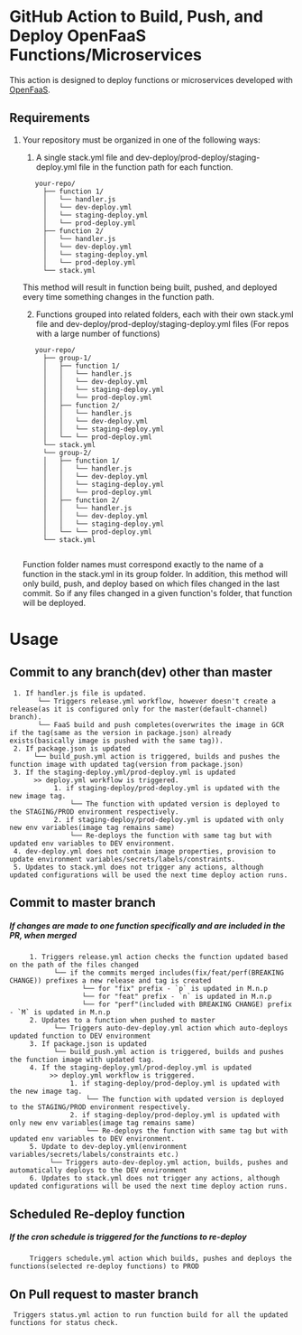 # GitHub Action to Build, Push, and Deploy OpenFaaS Functions/Microservices

This action is designed to deploy functions or microservices developed with [OpenFaaS](https://www.openfaas.com).


## Requirements
1. Your repository must be organized in one of the following ways: 
   1. A single stack.yml file and dev-deploy/prod-deploy/staging-deploy.yml file in the function path for each function.
   ```
      your-repo/
        ├── function 1/
        │   └── handler.js
        │   └── dev-deploy.yml
        │   └── staging-deploy.yml
        │   └── prod-deploy.yml  
        ├── function 2/
        │   └── handler.js
        │   └── dev-deploy.yml
        │   └── staging-deploy.yml
        │   └── prod-deploy.yml        
        └── stack.yml
   ```
      This method will result in function being built, pushed, and deployed every time something changes in the function path. 
      
   2. Functions grouped into related folders, each with their own stack.yml file and dev-deploy/prod-deploy/staging-deploy.yml files (For repos with a large number of functions)  
   ```
      your-repo/
        ├── group-1/
        │   ├── function 1/
        │   │   └── handler.js
        │   │   └── dev-deploy.yml
        │   │   └── staging-deploy.yml
        │   │   └── prod-deploy.yml  
        │   ├── function 2/
        │   │   └── handler.js
        │   │   └── dev-deploy.yml
        │   │   └── staging-deploy.yml
        │   └── └── prod-deploy.yml        
        └── stack.yml
        └── group-2/
        │   ├── function 1/
        │   │   └── handler.js
        │   │   └── dev-deploy.yml
        │   │   └── staging-deploy.yml
        │   │   └── prod-deploy.yml  
        │   ├── function 2/
        │   │   └── handler.js
        │   │   └── dev-deploy.yml
        │   │   └── staging-deploy.yml
        │   └── └── prod-deploy.yml        
        └── stack.yml
            
   ```
      Function folder names must correspond exactly to the name of a function in the stack.yml in its group folder.
      In addition, this method will only build, push, and deploy based on which files changed in the last commit. So if any files changed in a given function's folder, that function will be deployed. 
      
      
# Usage
## Commit to any branch(dev) other than master
     1. If handler.js file is updated. 
           └── Triggers release.yml workflow, however doesn't create a release(as it is configured only for the master(default-channel) branch).
           └── FaaS build and push completes(overwrites the image in GCR if the tag(same as the version in package.json) already exists(basically image is pushed with the same tag)).
     2. If package.json is updated
          └── build_push.yml action is triggered, builds and pushes the function image with updated tag(version from package.json) 
     3. If the staging-deploy.yml/prod-deploy.yml is updated
          >> deploy.yml workflow is triggered. 
               1. if staging-deploy/prod-deploy.yml is updated with the new image tag.
                   └── The function with updated version is deployed to the STAGING/PROD environment respectively. 
               2. if staging-deploy/prod-deploy.yml is updated with only new env variables(image tag remains same)
                   └── Re-deploys the function with same tag but with updated env variables to DEV environment.
     4. dev-deploy.yml does not contain image properties, provision to update environment variables/secrets/labels/constraints.
     5. Updates to stack.yml does not trigger any actions, although updated configurations will be used the next time deploy action runs.
      
## Commit to master branch
##### If changes are made to one function specifically and are included in the PR, when merged
         1. Triggers release.yml action checks the function updated based on the path of the files changed
               └── if the commits merged includes(fix/feat/perf(BREAKING CHANGE)) prefixes a new release and tag is created
                      └── for "fix" prefix - `p` is updated in M.n.p
                      └── for "feat" prefix - `n` is updated in M.n.p
                      └── for "perf"(included with BREAKING CHANGE) prefix - `M` is updated in M.n.p
         2. Updates to a function when pushed to master
               └── Triggers auto-dev-deploy.yml action which auto-deploys updated function to DEV environment
         3. If package.json is updated
               └── build_push.yml action is triggered, builds and pushes the function image with updated tag.
         4. If the staging-deploy.yml/prod-deploy.yml is updated
              >> deploy.yml workflow is triggered. 
                   1. if staging-deploy/prod-deploy.yml is updated with the new image tag.
                       └── The function with updated version is deployed to the STAGING/PROD environment respectively. 
                   2. if staging-deploy/prod-deploy.yml is updated with only new env variables(image tag remains same)
                       └── Re-deploys the function with same tag but with updated env variables to DEV environment. 
         5. Update to dev-deploy.yml(environment variables/secrets/labels/constraints etc.)
              └── Triggers auto-dev-deploy.yml action, builds, pushes and automatically deploys to the DEV environment
         6. Updates to stack.yml does not trigger any actions, although updated configurations will be used the next time deploy action runs. 
          
## Scheduled Re-deploy function
##### If the cron schedule is triggered for the functions to re-deploy
         Triggers schedule.yml action which builds, pushes and deploys the functions(selected re-deploy functions) to PROD
         
## On Pull request to master branch
     Triggers status.yml action to run function build for all the updated functions for status check.
    
    
